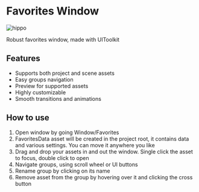 # Favorites Window

![hippo](https://media0.giphy.com/media/v1.Y2lkPTc5MGI3NjExOGg2a2kyY2gxdnhxNjFjcXI2bDFxNXF5bHk2MXJoNHRsYzdrcW02OSZlcD12MV9pbnRlcm5hbF9naWZfYnlfaWQmY3Q9Zw/5H9AU2LqKsi0aJXdnE/giphy.gif)

Robust favorites window, made with UIToolkit

## Features
- Supports both project and scene assets
- Easy groups navigation
- Preview for supported assets
- Highly customizable
- Smooth transitions and animations

## How to use
1. Open window by going Window/Favorites
2. FavoritesData asset will be created in the project root, it contains data and various settings. You can move it anywhere you like
3. Drag and drop your assets in and out the window. Single click the asset to focus, double click to open
4. Navigate groups, using scroll wheel or UI buttons
5. Rename group by clicking on its name
6. Remove asset from the group by hovering over it and clicking the cross button 
